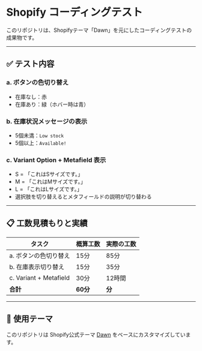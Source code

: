 # Shopify コーディングテスト

このリポジトリは、Shopifyテーマ「Dawn」を元にしたコーディングテストの成果物です。

---

## ✅ テスト内容

### a. ボタンの色切り替え
- 在庫なし：赤
- 在庫あり：緑（ホバー時は青）

### b. 在庫状況メッセージの表示
- 5個未満：`Low stock`
- 5個以上：`Available!`

### c. Variant Option + Metafield 表示
- S = 「これはSサイズです。」
- M = 「これはMサイズです。」
- L = 「これはLサイズです。」
- 選択肢を切り替えるとメタフィールドの説明が切り替わる

---

## 📋 工数見積もりと実績

| タスク | 概算工数 | 実際の工数 |
|--------|----------|------------|
| a. ボタンの色切り替え |  15分| 85分 |
| b. 在庫表示切り替え | 15分 | 35分 |
| c. Variant + Metafield | 30分 | 12時間 |
| **合計** | **60分** | **分** |

---

## 📎 使用テーマ

このリポジトリは Shopify公式テーマ [Dawn](https://github.com/Shopify/dawn) をベースにカスタマイズしています。
